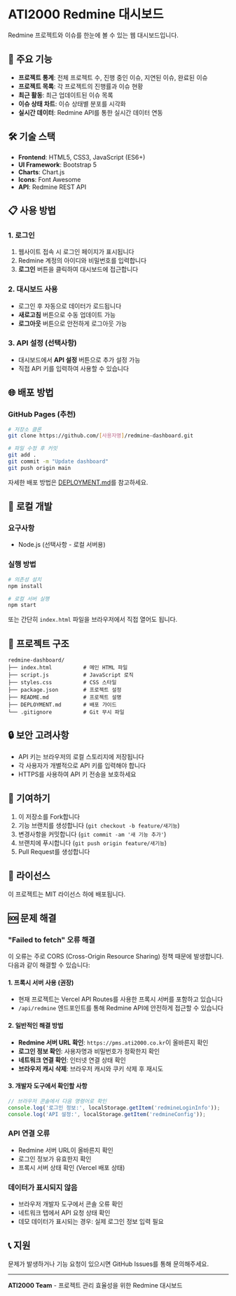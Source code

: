 ﻿# ATI2000 Redmine 대시보드

Redmine 프로젝트와 이슈를 한눈에 볼 수 있는 웹 대시보드입니다.

## 🚀 주요 기능

- **프로젝트 통계**: 전체 프로젝트 수, 진행 중인 이슈, 지연된 이슈, 완료된 이슈
- **프로젝트 목록**: 각 프로젝트의 진행률과 이슈 현황
- **최근 활동**: 최근 업데이트된 이슈 목록
- **이슈 상태 차트**: 이슈 상태별 분포를 시각화
- **실시간 데이터**: Redmine API를 통한 실시간 데이터 연동

## 🛠️ 기술 스택

- **Frontend**: HTML5, CSS3, JavaScript (ES6+)
- **UI Framework**: Bootstrap 5
- **Charts**: Chart.js
- **Icons**: Font Awesome
- **API**: Redmine REST API

## 📋 사용 방법

### 1. 로그인
1. 웹사이트 접속 시 로그인 페이지가 표시됩니다
2. Redmine 계정의 아이디와 비밀번호를 입력합니다
3. **로그인** 버튼을 클릭하여 대시보드에 접근합니다

### 2. 대시보드 사용
- 로그인 후 자동으로 데이터가 로드됩니다
- **새로고침** 버튼으로 수동 업데이트 가능
- **로그아웃** 버튼으로 안전하게 로그아웃 가능

### 3. API 설정 (선택사항)
- 대시보드에서 **API 설정** 버튼으로 추가 설정 가능
- 직접 API 키를 입력하여 사용할 수 있습니다

## 🌐 배포 방법

### GitHub Pages (추천)
```bash
# 저장소 클론
git clone https://github.com/[사용자명]/redmine-dashboard.git

# 파일 수정 후 커밋
git add .
git commit -m "Update dashboard"
git push origin main
```

자세한 배포 방법은 [DEPLOYMENT.md](./DEPLOYMENT.md)를 참고하세요.

## 🔧 로컬 개발

### 요구사항
- Node.js (선택사항 - 로컬 서버용)

### 실행 방법
```bash
# 의존성 설치
npm install

# 로컬 서버 실행
npm start
```

또는 간단히 `index.html` 파일을 브라우저에서 직접 열어도 됩니다.

## 📁 프로젝트 구조

```
redmine-dashboard/
├── index.html          # 메인 HTML 파일
├── script.js           # JavaScript 로직
├── styles.css          # CSS 스타일
├── package.json        # 프로젝트 설정
├── README.md           # 프로젝트 설명
├── DEPLOYMENT.md       # 배포 가이드
└── .gitignore          # Git 무시 파일
```

## 🔒 보안 고려사항

- API 키는 브라우저의 로컬 스토리지에 저장됩니다
- 각 사용자가 개별적으로 API 키를 입력해야 합니다
- HTTPS를 사용하여 API 키 전송을 보호하세요

## 🤝 기여하기

1. 이 저장소를 Fork합니다
2. 기능 브랜치를 생성합니다 (`git checkout -b feature/새기능`)
3. 변경사항을 커밋합니다 (`git commit -am '새 기능 추가'`)
4. 브랜치에 푸시합니다 (`git push origin feature/새기능`)
5. Pull Request를 생성합니다

## 📝 라이선스

이 프로젝트는 MIT 라이선스 하에 배포됩니다.

## 🆘 문제 해결

### "Failed to fetch" 오류 해결

이 오류는 주로 CORS (Cross-Origin Resource Sharing) 정책 때문에 발생합니다. 다음과 같이 해결할 수 있습니다:

#### 1. 프록시 서버 사용 (권장)
- 현재 프로젝트는 Vercel API Routes를 사용한 프록시 서버를 포함하고 있습니다
- `/api/redmine` 엔드포인트를 통해 Redmine API에 안전하게 접근할 수 있습니다

#### 2. 일반적인 해결 방법
- **Redmine 서버 URL 확인**: `https://pms.ati2000.co.kr`이 올바른지 확인
- **로그인 정보 확인**: 사용자명과 비밀번호가 정확한지 확인
- **네트워크 연결 확인**: 인터넷 연결 상태 확인
- **브라우저 캐시 삭제**: 브라우저 캐시와 쿠키 삭제 후 재시도

#### 3. 개발자 도구에서 확인할 사항
```javascript
// 브라우저 콘솔에서 다음 명령어로 확인
console.log('로그인 정보:', localStorage.getItem('redmineLoginInfo'));
console.log('API 설정:', localStorage.getItem('redmineConfig'));
```

### API 연결 오류
- Redmine 서버 URL이 올바른지 확인
- 로그인 정보가 유효한지 확인
- 프록시 서버 상태 확인 (Vercel 배포 상태)

### 데이터가 표시되지 않음
- 브라우저 개발자 도구에서 콘솔 오류 확인
- 네트워크 탭에서 API 요청 상태 확인
- 데모 데이터가 표시되는 경우: 실제 로그인 정보 입력 필요

## 📞 지원

문제가 발생하거나 기능 요청이 있으시면 GitHub Issues를 통해 문의해주세요.

---

**ATI2000 Team** - 프로젝트 관리 효율성을 위한 Redmine 대시보드